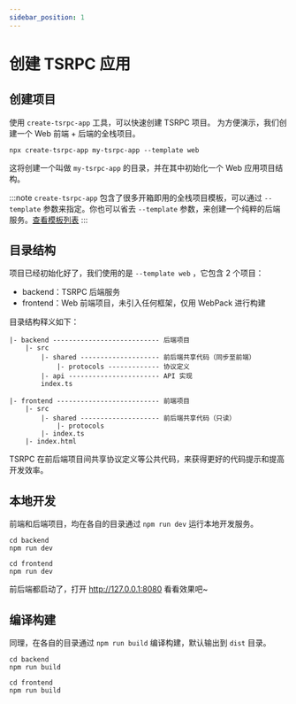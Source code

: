 ```yaml
---
sidebar_position: 1
---
```


# 创建 TSRPC 应用

## 创建项目

使用 `create-tsrpc-app` 工具，可以快速创建 TSRPC 项目。
为方便演示，我们创建一个 Web 前端 + 后端的全栈项目。

```shell
npx create-tsrpc-app my-tsrpc-app --template web
```

这将创建一个叫做 `my-tsrpc-app` 的目录，并在其中初始化一个 Web 应用项目结构。

:::note
`create-tsrpc-app` 包含了很多开箱即用的全栈项目模板，可以通过 `--template` 参数来指定。你也可以省去 `--template` 参数，来创建一个纯粹的后端服务。[查看模板列表](a)
:::

## 目录结构

项目已经初始化好了，我们使用的是 `--template web` ，它包含 2 个项目：
- backend：TSRPC 后端服务
- frontend：Web 前端项目，未引入任何框架，仅用 WebPack 进行构建

目录结构释义如下：
```
|- backend --------------------------- 后端项目
    |- src
        |- shared -------------------- 前后端共享代码（同步至前端）
            |- protocols ------------- 协议定义
        |- api ----------------------- API 实现
        index.ts

|- frontend -------------------------- 前端项目
    |- src
        |- shared -------------------- 前后端共享代码（只读）
            |- protocols
        |- index.ts
    |- index.html
```

TSRPC 在前后端项目间共享协议定义等公共代码，来获得更好的代码提示和提高开发效率。

## 本地开发

前端和后端项目，均在各自的目录通过 `npm run dev` 运行本地开发服务。

```shell
cd backend
npm run dev
```

```shell
cd frontend
npm run dev
```

前后端都启动了，打开 http://127.0.0.1:8080 看看效果吧~

## 编译构建

同理，在各自的目录通过 `npm run build` 编译构建，默认输出到 `dist` 目录。
```shell
cd backend
npm run build
```

```shell
cd frontend
npm run build
```